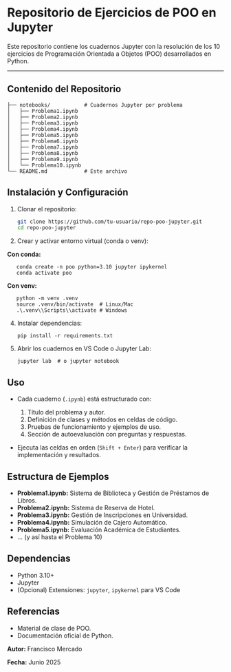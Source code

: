 # Repositorio de Ejercicios de POO en Jupyter

Este repositorio contiene los cuadernos Jupyter con la resolución de los 10 ejercicios de Programación Orientada a Objetos (POO) desarrollados en Python.

---

## Contenido del Repositorio

```
├── notebooks/           # Cuadernos Jupyter por problema
│   ├── Problema1.ipynb
│   ├── Problema2.ipynb
│   ├── Problema3.ipynb
│   ├── Problema4.ipynb
│   ├── Problema5.ipynb
│   ├── Problema6.ipynb
│   ├── Problema7.ipynb
│   ├── Problema8.ipynb
│   ├── Problema9.ipynb
│   └── Problema10.ipynb
└── README.md            # Este archivo
```

## Instalación y Configuración

1. Clonar el repositorio:

   ```bash
   git clone https://github.com/tu-usuario/repo-poo-jupyter.git
   cd repo-poo-jupyter
   ```

2. Crear y activar entorno virtual (conda o venv):

**Con conda:**
```
   conda create -n poo python=3.10 jupyter ipykernel
   conda activate poo
```
**Con venv:**
```
   python -m venv .venv
   source .venv/bin/activate  # Linux/Mac
   .\.venv\\Scripts\\activate # Windows
```

4. Instalar dependencias:

   ```
   pip install -r requirements.txt
   ```

5. Abrir los cuadernos en VS Code o Jupyter Lab:

   ```
   jupyter lab  # o jupyter notebook
   ```

## Uso

* Cada cuaderno (`.ipynb`) está estructurado con:

  1. Título del problema y autor.
  2. Definición de clases y métodos en celdas de código.
  3. Pruebas de funcionamiento y ejemplos de uso.
  4. Sección de autoevaluación con preguntas y respuestas.

* Ejecuta las celdas en orden (`Shift + Enter`) para verificar la implementación y resultados.

## Estructura de Ejemplos

* **Problema1.ipynb:** Sistema de Biblioteca y Gestión de Préstamos de Libros.
* **Problema2.ipynb:** Sistema de Reserva de Hotel.
* **Problema3.ipynb:** Gestión de Inscripciones en Universidad.
* **Problema4.ipynb:** Simulación de Cajero Automático.
* **Problema5.ipynb:** Evaluación Académica de Estudiantes.
* ... (y así hasta el Problema 10)

## Dependencias

* Python 3.10+
* Jupyter
* (Opcional) Extensiones: `jupyter`, `ipykernel` para VS Code

## Referencias

* Material de clase de POO.
* Documentación oficial de Python.

**Autor:** Francisco Mercado

**Fecha:** Junio 2025

